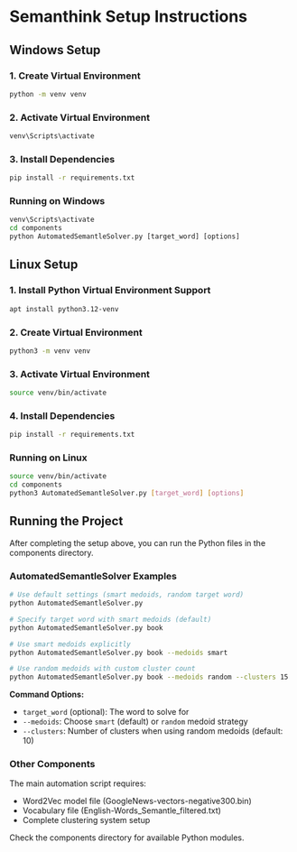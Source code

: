 # Semanthink Setup Instructions

## Windows Setup

### 1. Create Virtual Environment
```cmd
python -m venv venv
```

### 2. Activate Virtual Environment
```cmd
venv\Scripts\activate
```

### 3. Install Dependencies
```cmd
pip install -r requirements.txt
```

### Running on Windows
```cmd
venv\Scripts\activate
cd components
python AutomatedSemantleSolver.py [target_word] [options]
```

## Linux Setup

### 1. Install Python Virtual Environment Support
```bash
apt install python3.12-venv
```

### 2. Create Virtual Environment
```bash
python3 -m venv venv
```

### 3. Activate Virtual Environment
```bash
source venv/bin/activate
```

### 4. Install Dependencies
```bash
pip install -r requirements.txt
```

### Running on Linux
```bash
source venv/bin/activate
cd components
python3 AutomatedSemantleSolver.py [target_word] [options]
```

## Running the Project

After completing the setup above, you can run the Python files in the components directory.

### AutomatedSemantleSolver Examples
```bash
# Use default settings (smart medoids, random target word)
python AutomatedSemantleSolver.py

# Specify target word with smart medoids (default)
python AutomatedSemantleSolver.py book

# Use smart medoids explicitly
python AutomatedSemantleSolver.py book --medoids smart

# Use random medoids with custom cluster count
python AutomatedSemantleSolver.py book --medoids random --clusters 15
```

**Command Options:**
- `target_word` (optional): The word to solve for
- `--medoids`: Choose `smart` (default) or `random` medoid strategy  
- `--clusters`: Number of clusters when using random medoids (default: 10)

### Other Components
The main automation script requires:
- Word2Vec model file (GoogleNews-vectors-negative300.bin)
- Vocabulary file (English-Words_Semantle_filtered.txt)
- Complete clustering system setup

Check the components directory for available Python modules.

